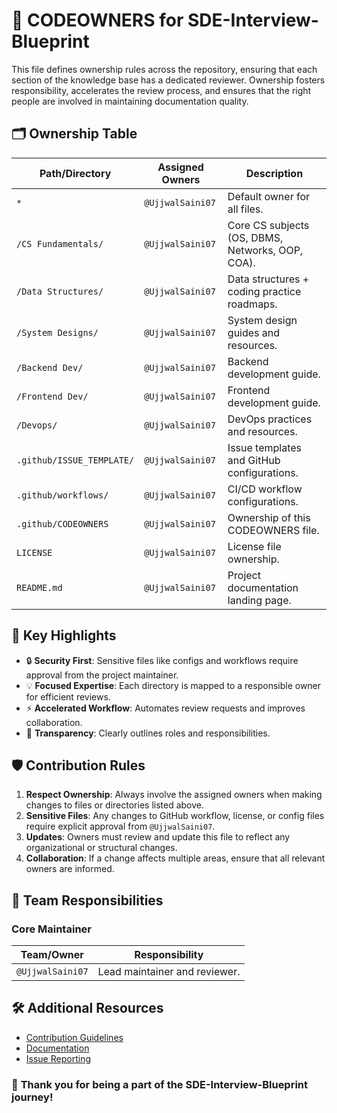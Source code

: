 # 📜 **CODEOWNERS for SDE-Interview-Blueprint**

This file defines ownership rules across the repository, ensuring that each section of the knowledge base has a dedicated reviewer. Ownership fosters responsibility, accelerates the review process, and ensures that the right people are involved in maintaining documentation quality.


## 🗂️ **Ownership Table**

| **Path/Directory**             | **Assigned Owners**   | **Description**                                   |
|--------------------------------|------------------------|---------------------------------------------------|
| `*`                            | `@UjjwalSaini07`      | Default owner for all files.                      |
| `/CS Fundamentals/`            | `@UjjwalSaini07`      | Core CS subjects (OS, DBMS, Networks, OOP, COA).  |
| `/Data Structures/`            | `@UjjwalSaini07`      | Data structures + coding practice roadmaps.       |
| `/System Designs/`             | `@UjjwalSaini07`      | System design guides and resources.               |
| `/Backend Dev/`                | `@UjjwalSaini07`      | Backend development guide.                        |
| `/Frontend Dev/`               | `@UjjwalSaini07`      | Frontend development guide.                       |
| `/Devops/`                     | `@UjjwalSaini07`      | DevOps practices and resources.                   |
| `.github/ISSUE_TEMPLATE/`      | `@UjjwalSaini07`      | Issue templates and GitHub configurations.        |
| `.github/workflows/`           | `@UjjwalSaini07`      | CI/CD workflow configurations.                    |
| `.github/CODEOWNERS`           | `@UjjwalSaini07`      | Ownership of this CODEOWNERS file.                |
| `LICENSE`                      | `@UjjwalSaini07`      | License file ownership.                           |
| `README.md`                    | `@UjjwalSaini07`      | Project documentation landing page.               |

## 📌 **Key Highlights**
- 🔒 **Security First**: Sensitive files like configs and workflows require approval from the project maintainer.
- 💡 **Focused Expertise**: Each directory is mapped to a responsible owner for efficient reviews.
- ⚡ **Accelerated Workflow**: Automates review requests and improves collaboration.
- 🔄 **Transparency**: Clearly outlines roles and responsibilities.


## 🛡️ **Contribution Rules**
1. **Respect Ownership**: Always involve the assigned owners when making changes to files or directories listed above.
2. **Sensitive Files**: Any changes to GitHub workflow, license, or config files require explicit approval from `@UjjwalSaini07`.
3. **Updates**: Owners must review and update this file to reflect any organizational or structural changes.
4. **Collaboration**: If a change affects multiple areas, ensure that all relevant owners are informed.


## 👥 **Team Responsibilities**

### **Core Maintainer**
| Team/Owner         | Responsibility                  |
|--------------------|----------------------------------|
| `@UjjwalSaini07`   | Lead maintainer and reviewer.   |


## 🛠️ **Additional Resources**
- [Contribution Guidelines](https://github.com/UjjwalSaini07/SDE-Interview-Blueprint/blob/main/README.md)
- [Documentation](https://github.com/UjjwalSaini07/SDE-Interview-Blueprint/blob/main/README.md)
- [Issue Reporting](https://github.com/UjjwalSaini07/SDE-Interview-Blueprint/issues)


### 🎉 **Thank you for being a part of the SDE-Interview-Blueprint journey!**
